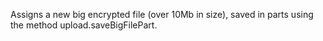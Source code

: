 Assigns a new big encrypted file (over 10Mb in size), saved in parts using the method upload.saveBigFilePart.